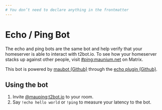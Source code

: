 ```yaml
---
# You don’t need to declare anything in the frontmatter
---
```


# Echo / Ping Bot

The echo and ping bots are the same bot and help verify that your homeserver is able to interact with t2bot.io. To see
how your homeserver stacks up against other people, visit [#ping:maunium.net](https://matrix.to/#/#ping:maunium.net) on
Matrix.

This bot is powered by [maubot (Github)](https://github.com/maubot/maubot) through the [echo plugin (Github)](https://github.com/maubot/echo).


## Using the bot

1. Invite [@mauping:t2bot.io](https://matrix.to/#/@mauping:t2bot.io) to your room.
2. Say `!echo hello world` or `!ping` to measure your latency to the bot.
